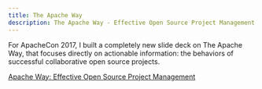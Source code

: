 ```yaml
---
title: The Apache Way
description: The Apache Way - Effective Open Source Project Management.
---
```


For ApacheCon 2017, I built a completely new slide deck on The Apache Way, that focuses directly on actionable information: the behaviors of successful collaborative open source projects.

[Apache Way: Effective Open Source Project Management](http://shaneslides.com/apachecon/TheApacheWay-Intro-ApacheConNA2017.html)



